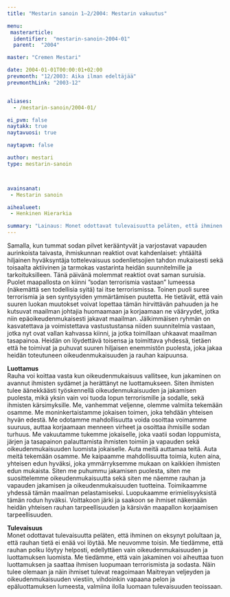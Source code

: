 ```yaml
---
title: "Mestarin sanoin 1–2/2004: Mestarin vakuutus"

menu:
 masterarticle:
  identifier:  "mestarin-sanoin-2004-01"
  parent:  "2004"

master: "Cremen Mestari"

date: 2004-01-01T00:00:01+02:00
prevmonth: "12/2003: Aika ilman edeltäjää"
prevmonthLink: "2003-12"


aliases:
  - /mestarin-sanoin/2004-01/

ei_pvm: false
naytakk: true
naytavuosi: true

naytapvm: false

author: mestari
type: mestarin-sanoin



avainsanat:
 - Mestarin sanoin

aihealueet:
 - Henkinen Hierarkia

summary: "Lainaus: Monet odottavat tulevaisuutta peläten, että ihminen on eksynyt polultaan ja, että rauhan tietä ei enää voi löytää. Me neuvomme toisin. Me tiedämme, että rauhan polku löytyy helposti, edellyttäen vain oikeudenmukaisuuden ja luottamuksen luomista. "
---
```

<p>Samalla, kun tummat sodan pilvet kerääntyvät ja varjostavat vapauden aurinkoista taivasta, ihmiskunnan reaktiot ovat kahdenlaiset: yhtäältä hiljainen hyväksyntäja tottelevaisuus sodenlietsojien tahdon mukaisesti sekä toisaalta aktiivinen ja tarmokas vastarinta heidän suunnitelmille ja tarkoituksilleen. Tänä päivänä molemmat reaktiot ovat saman suruisia. Puolet maapallosta on kiinni ”sodan terrorismia vastaan” lumeessa (näkemättä sen todellisia syitä) tai itse terrorismissa. Toinen puoli suree terrorismia ja sen syntysyiden ymmärtämisen puutetta. He tietävät, että vain suuren luokan muutokset voivat lopettaa tämän hirvittävän pahuuden ja he kutsuvat maailman johtajia huomaamaan ja korjaamaan ne vääryydet, jotka niin epäoikeudenmukaisesti jakavat maailman. Jälkimmäisen ryhmän on kasvatettava ja voimistettava vastustustansa niiden suunnitelmia vastaan, jotka nyt ovat vallan kahvassa kiinni, ja jotka toimillaan uhkaavat maailman tasapainoa. Heidän on löydettävä toisensa ja toimittava yhdessä, tietäen että he toimivat ja puhuvat suuren hiljaisen enemmistön puolesta, joka jakaa heidän toteutuneen oikeudenmukaisuuden ja rauhan kaipuunsa.</p>
<p><strong>Luottamus</strong><br>
Rauha voi koittaa vasta kun oikeudenmukaisuus vallitsee, kun jakaminen on avannut ihmisten sydämet ja herättänyt ne luottamukseen. Siten ihmisten tulee äänekkäästi työskennellä oikeudenmukaisuuden ja jakamisen puolesta, mikä yksin vain voi tuoda lopun terrorismille ja sodalle, sekä ihmisten kärsimyksille. Me, vanhemmat veljenne, olemme valmiita tekemään osamme. Me moninkertaistamme jokaisen toimen, joka tehdään yhteisen hyvän edestä. Me odotamme mahdollisuutta voida osoittaa voimamme suuruus, auttaa korjaamaan menneen virheet ja osoittaa ihmisille sodan turhuus. Me vakuutamme tukemme jokaiselle, joka vaatii sodan loppumista, järjen ja tasapainon palauttamista ihmisten toimiin ja vapauden sekä oikeudenmukaisuuden luomista jokaiselle. Auta meitä auttamaa teitä. Auta meitä tekemään osamme. Me kaipaamme mahdollisuutta toimia, kuten aina, yhteisen edun hyväksi, joka ymmärryksemme mukaan on kaikkien ihmisten edun mukaista. Siten me puhummu jakamisen puolesta, siten me suosittelemme oikeudenmukaisuutta sekä siten me näemme rauhan ja vapauden jakamisen ja oikeudenmukaisuuden tuotteina. Toimikaamme yhdessä tämän maailman pelastamiseksi. Luopukaamme erimielisyyksistä tämän rodun hyväksi. Voittakoon järki ja saakoon se ihmiset näkemään heidän yhteisen rauhan tarpeellisuuden ja kärsivän maapallon korjaamisen tarpeellisuuden.</p>
<p><strong>Tulevaisuus</strong><br>
Monet odottavat tulevaisuutta peläten, että ihminen on eksynyt polultaan ja, että rauhan tietä ei enää voi löytää. Me neuvomme toisin. Me tiedämme, että rauhan polku löytyy helposti, edellyttäen vain oikeudenmukaisuuden ja luottamuksen luomista. Me tiedämme, että vain jakaminen voi aiheuttaa tuon luottamuksen ja saattaa ihmisen luopumaan terrorismista ja sodasta. Näin tulee olemaan ja näin ihmiset tulevat reagoimaan Maitreyan veljeyden ja oikeudenmukaisuuden viestiin, vihdoinkin vapaana pelon ja epäluottamuksen lumeesta, valmiina ilolla luomaan tulevaisuuden teoissaan.<br>
</p>